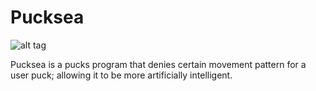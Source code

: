 Pucksea
=======

![alt tag](http://1.bp.blogspot.com/-dL2WkCZUxAI/VhXsdIzMfxI/AAAAAAAACOw/D8GKO1KkkoE/s1600/Screen%2BShot%2B2015-10-08%2Bat%2B12.08.06%2BAM.png)

Pucksea is a pucks program that denies certain movement pattern for a user puck; allowing it to be more artificially intelligent.
